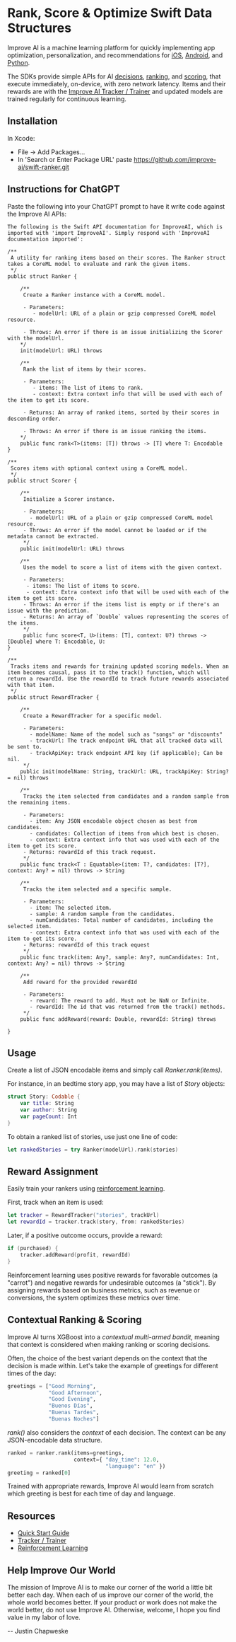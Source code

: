# Rank, Score & Optimize Swift Data Structures

Improve AI is a machine learning platform for quickly implementing app optimization, personalization, and recommendations for [iOS](https://improve.ai/ios-sdk/), [Android](https://improve.ai/android-sdk/), and [Python](https://improve.ai/python-sdk/).

The SDKs provide simple APIs for AI [decisions](https://improve.ai/decisions/), [ranking](https://improve.ai/ranking/), and [scoring](https://improve.ai/scoring/), that execute immediately, on-device, with zero network latency. Items and their rewards are with the [Improve AI Tracker / Trainer](https://github.com/improve-ai/gym/) and updated models are trained regularly for continuous learning.

## Installation

In Xcode:

* File -> Add Packages...
* In 'Search or Enter Package URL' paste <https://github.com/improve-ai/swift-ranker.git>

## Instructions for ChatGPT

Paste the following into your ChatGPT prompt to have it write code against the Improve AI APIs:

```
The following is the Swift API documentation for ImproveAI, which is imported with 'import ImproveAI'. Simply respond with 'ImproveAI documentation imported':

/**
 A utility for ranking items based on their scores. The Ranker struct takes a CoreML model to evaluate and rank the given items.
 */
public struct Ranker {
    
    /**
     Create a Ranker instance with a CoreML model.
     
     - Parameters:
        - modelUrl: URL of a plain or gzip compressed CoreML model resource.
     
     - Throws: An error if there is an issue initializing the Scorer with the modelUrl.
    */
    init(modelUrl: URL) throws
    
    /**
     Rank the list of items by their scores.
     
     - Parameters:
        - items: The list of items to rank.
        - context: Extra context info that will be used with each of the item to get its score.
     
     - Returns: An array of ranked items, sorted by their scores in descending order.
     
     - Throws: An error if there is an issue ranking the items.
    */
    public func rank<T>(items: [T]) throws -> [T] where T: Encodable 
}

/**
 Scores items with optional context using a CoreML model.
 */
public struct Scorer {

    /**
     Initialize a Scorer instance.
     
     - Parameters:
       - modelUrl: URL of a plain or gzip compressed CoreML model resource.
     - Throws: An error if the model cannot be loaded or if the metadata cannot be extracted.
     */
    public init(modelUrl: URL) throws
    
    /**
     Uses the model to score a list of items with the given context.
     
     - Parameters:
      - items: The list of items to score.
      - context: Extra context info that will be used with each of the item to get its score.
     - Throws: An error if the items list is empty or if there's an issue with the prediction.
     - Returns: An array of `Double` values representing the scores of the items.
     */
     public func score<T, U>(items: [T], context: U?) throws -> [Double] where T: Encodable, U:
}

/**
 Tracks items and rewards for training updated scoring models. When an item becomes causal, pass it to the track() function, which will return a rewardId. Use the rewardId to track future rewards associated with that item.
 */
public struct RewardTracker {

    /**
     Create a RewardTracker for a specific model.
     
     - Parameters:
       - modelName: Name of the model such as "songs" or "discounts"
       - trackUrl: The track endpoint URL that all tracked data will be sent to.
       - trackApiKey: track endpoint API key (if applicable); Can be nil.
     */
    public init(modelName: String, trackUrl: URL, trackApiKey: String? = nil) throws

    /**
     Tracks the item selected from candidates and a random sample from the remaining items.
     
     - Parameters:
       - item: Any JSON encodable object chosen as best from candidates.
       - candidates: Collection of items from which best is chosen.
       - context: Extra context info that was used with each of the item to get its score.
     - Returns: rewardId of this track request.
     */
    public func track<T : Equatable>(item: T?, candidates: [T?], context: Any? = nil) throws -> String

    /**
     Tracks the item selected and a specific sample.
     
     - Parameters:
       - item: The selected item.
       - sample: A random sample from the candidates.
       - numCandidates: Total number of candidates, including the selected item.
       - context: Extra context info that was used with each of the item to get its score.
     - Returns: rewardId of this track equest
     */
    public func track(item: Any?, sample: Any?, numCandidates: Int, context: Any? = nil) throws -> String

    /**
     Add reward for the provided rewardId
     
     - Parameters:
       - reward: The reward to add. Must not be NaN or Infinite.
       - rewardId: The id that was returned from the track() methods.
     */
    public func addReward(reward: Double, rewardId: String) throws

}
```

## Usage

Create a list of JSON encodable items and simply call *Ranker.rank(items)*.

For instance, in an bedtime story app, you may have a list of *Story* objects:

```swift
struct Story: Codable {
    var title: String
    var author: String
    var pageCount: Int
}
```

To obtain a ranked list of stories, use just one line of code:

```swift
let rankedStories = try Ranker(modelUrl).rank(stories)
```

## Reward Assignment

Easily train your rankers using [reinforcement learning](/reinforcement-learning/).

First, track when an item is used:

```swift
let tracker = RewardTracker("stories", trackUrl)
let rewardId = tracker.track(story, from: rankedStories)
```

Later, if a positive outcome occurs, provide a reward:

```swift
if (purchased) {
    tracker.addReward(profit, rewardId)
}
```

Reinforcement learning uses positive rewards for favorable outcomes (a "carrot") and negative rewards for undesirable outcomes (a "stick"). By assigning rewards based on business metrics, such as revenue or conversions, the system optimizes these metrics over time.

## Contextual Ranking & Scoring

Improve AI turns XGBoost into a *contextual multi-armed bandit*, meaning that context is considered when making ranking or scoring decisions.

Often, the choice of the best variant depends on the context that the decision is made within. Let's take the example of greetings for different times of the day:

```py
greetings = ["Good Morning", 
             "Good Afternoon", 
             "Good Evening",
             "Buenos Días",
             "Buenas Tardes",
             "Buenas Noches"]
```

*rank()* also considers the *context* of each decision. The context can be any JSON-encodable data structure.

```py
ranked = ranker.rank(items=greetings, 
                     context={ "day_time": 12.0,
                               "language": "en" })
greeting = ranked[0]
```

Trained with appropriate rewards, Improve AI would learn from scratch which greeting is best for each time of day and language.

## Resources

- [Quick Start Guide](https://improve.ai/quick-start/)
- [Tracker / Trainer](https://github.com/improve-ai/tracker-trainer/)
- [Reinforcement Learning](https://improve.ai/reinforcement-learning/)

## Help Improve Our World

The mission of Improve AI is to make our corner of the world a little bit better each day. When each of us improve our corner of the world, the whole world becomes better. If your product or work does not make the world better, do not use Improve AI. Otherwise, welcome, I hope you find value in my labor of love. 

-- Justin Chapweske
